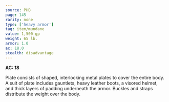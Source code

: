 ```yaml
---
source: PHB
page: 145
rarity: none
type: ['heavy armor']
tag: item/mundane
value: 1,500 gp
weight: 65 lb.
armor: 1.0
ac: 18.0
stealth: disadvantage
---
```


**AC: 18**

Plate consists of shaped, interlocking metal plates to cover the entire body. A suit of plate includes gauntlets, heavy leather boots, a visored helmet, and thick layers of padding underneath the armor. Buckles and straps distribute the weight over the body.

